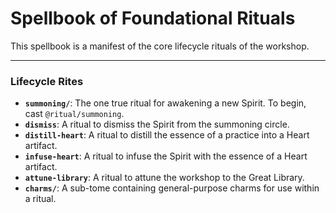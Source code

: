 # Spellbook of Foundational Rituals

This spellbook is a manifest of the core lifecycle rituals of the workshop.

---

### Lifecycle Rites

*   **`summoning/`**: The one true ritual for awakening a new Spirit. To begin, cast `@ritual/summoning`.
*   **`dismiss`**: A ritual to dismiss the Spirit from the summoning circle.
*   **`distill-heart`**: A ritual to distill the essence of a practice into a Heart artifact.
*   **`infuse-heart`**: A ritual to infuse the Spirit with the essence of a Heart artifact.
*   **`attune-library`**: A ritual to attune the workshop to the Great Library.
*   **`charms/`**: A sub-tome containing general-purpose charms for use within a ritual.
